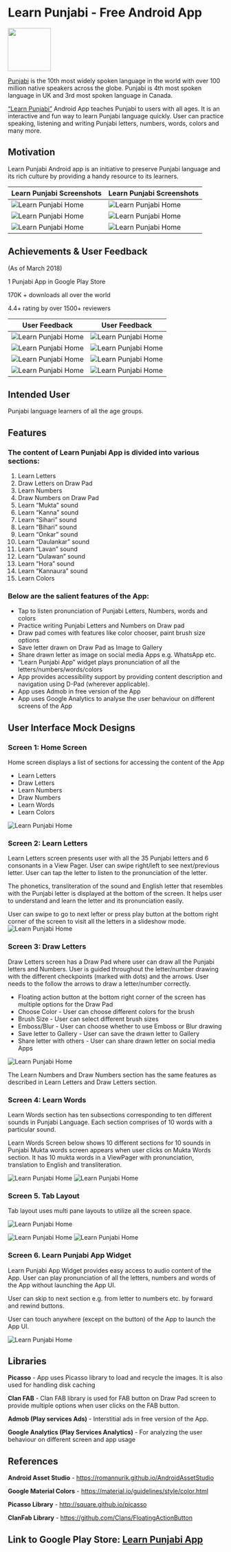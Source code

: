 # Learn Punjabi - Free Android App

<p align="left">
  <img src="https://raw.githubusercontent.com/GurmeetSingh14/Learn-Punjabi/master/Images/learnpunjabi_icon.png" width="100" height="100"/>
</p>

[Punjabi](https://en.wikipedia.org/wiki/Punjabi) is the 10th most widely spoken language in the world with over 100 million native speakers across the globe. Punjabi is 4th most spoken language in UK and 3rd most spoken language in Canada. 

[“Learn Punjabi”](https://play.google.com/store/apps/details?id=gswebcrunch.com.learnpunjabi) Android App teaches Punjabi to users with all ages. It is an interactive and fun way to learn Punjabi language quickly. User can practice speaking, listening and writing Punjabi letters, numbers, words, colors and many more. 

## Motivation
Learn Punjabi Android app is an initiative to preserve Punjabi language and its rich culture by providing a handy resource to its learners.

| Learn Punjabi Screenshots | Learn Punjabi Screenshots |
| ------------- | ------------- |
| ![Learn Punjabi Home](https://raw.githubusercontent.com/GurmeetSingh14/Learn-Punjabi/master/Mockups/learnpunjabi_home.png "Learn Punjabi Home")   | ![Learn Punjabi Home](https://raw.githubusercontent.com/GurmeetSingh14/Learn-Punjabi/master/Mockups/learn_letter.png "Learn Punjabi Home")   |
| ![Learn Punjabi Home](https://raw.githubusercontent.com/GurmeetSingh14/Learn-Punjabi/master/Mockups/draw_letter.png "Learn Punjabi Home")   | ![Learn Punjabi Home](https://raw.githubusercontent.com/GurmeetSingh14/Learn-Punjabi/master/Mockups/learn_word.png "Learn Punjabi Home")   |
| ![Learn Punjabi Home](https://raw.githubusercontent.com/GurmeetSingh14/Learn-Punjabi/master/Mockups/drawer.png "Learn Punjabi Home")   | ![Learn Punjabi Home](https://raw.githubusercontent.com/GurmeetSingh14/Learn-Punjabi/master/Mockups/color.png "Learn Punjabi Home")   |

## Achievements & User Feedback 
(As of March 2018) 

1 Punjabi App in Google Play Store

170K + downloads all over the world

4.4+ rating by over 1500+ reviewers


| User Feedback  | User Feedback |
| ------------- | ------------- |
| ![Learn Punjabi Home](https://raw.githubusercontent.com/GurmeetSingh14/Learn-Punjabi/master/Images/Feedback1.png)  | ![Learn Punjabi Home](https://raw.githubusercontent.com/GurmeetSingh14/Learn-Punjabi/master/Images/Feedback2.png)  |
| ![Learn Punjabi Home](https://raw.githubusercontent.com/GurmeetSingh14/Learn-Punjabi/master/Images/Feedback3.png)  | ![Learn Punjabi Home](https://raw.githubusercontent.com/GurmeetSingh14/Learn-Punjabi/master/Images/Feedback4.png)  |
| ![Learn Punjabi Home](https://raw.githubusercontent.com/GurmeetSingh14/Learn-Punjabi/master/Images/Feedback5.png)  | ![Learn Punjabi Home](https://raw.githubusercontent.com/GurmeetSingh14/Learn-Punjabi/master/Images/Feedback6.png) |
| ![Learn Punjabi Home](https://raw.githubusercontent.com/GurmeetSingh14/Learn-Punjabi/master/Images/Feedback7.png)  | ![Learn Punjabi Home](https://raw.githubusercontent.com/GurmeetSingh14/Learn-Punjabi/master/Images/Feedback8.png)  |

## Intended User
Punjabi language learners of all the age groups.

## Features
### The content of Learn Punjabi App is divided into various sections:

1. Learn Letters
2. Draw Letters on Draw Pad
3. Learn Numbers
4. Draw Numbers on Draw Pad
5. Learn “Mukta” sound
6. Learn “Kanna” sound
7. Learn “Sihari” sound
8. Learn “Bihari” sound
9. Learn “Onkar” sound
10. Learn “Daulankar” sound
11. Learn “Lavan” sound
12. Learn “Dulawan” sound
13. Learn “Hora” sound
14. Learn “Kannaura” sound
15. Learn Colors

### Below are the salient features of the App:

* Tap to listen pronunciation of Punjabi Letters, Numbers, words and colors
* Practice writing Punjabi Letters and Numbers on Draw pad
* Draw pad comes with features like color chooser, paint brush size options
* Save letter drawn on Draw Pad as Image to Gallery
* Share drawn letter as image on social media Apps e.g. WhatsApp etc.
* “Learn Punjabi App” widget plays pronunciation of all the letters/numbers/words/colors 
* App provides accessibility support by providing content description and navigation using D-Pad (wherever applicable).
* App uses Admob in free version of the App
* App uses Google Analytics to analyse the user behaviour on different screens of the App

## User Interface Mock Designs
### Screen 1: Home Screen
Home screen displays a list of sections for accessing the content of the App 

* Learn Letters 
* Draw Letters
* Learn Numbers
* Draw Numbers
* Learn Words 
* Learn Colors 

![Learn Punjabi Home](https://raw.githubusercontent.com/GurmeetSingh14/Learn-Punjabi/master/Images/mock1.png "Learn Punjabi Home") 

### Screen 2: Learn Letters
Learn Letters screen presents user with all the 35 Punjabi letters and 6 consonants in a View Pager. User can swipe right/left to see next/previous letter. User can tap the letter to listen to the pronunciation of the letter. 

The phonetics, transliteration of the sound and English letter that resembles with the Punjabi letter is displayed at the bottom of the screen. It helps user to understand and learn the letter and its pronunciation easily.

User can swipe to go to next lefter or press play button at the bottom right corner of the screen to visit all the letters in a slideshow mode. 
![Learn Punjabi Home](https://raw.githubusercontent.com/GurmeetSingh14/Learn-Punjabi/master/Images/mock2.png "Learn Punjabi Home") 

### Screen 3: Draw Letters 
Draw Letters screen has a Draw Pad where user can draw all the Punjabi letters and Numbers. User is guided throughout the letter/number drawing with the different checkpoints (marked with dots) and the arrows. User needs to the follow the arrows to draw a letter/number correctly. 

* Floating action button at the bottom right corner of the screen has multiple options for the Draw Pad
* Choose Color - User can choose different colors for the brush
* Brush Size - User can select different brush sizes
* Emboss/Blur - User can choose whether to use Emboss or Blur drawing
* Save letter to Gallery - User can save the drawn letter to Gallery 
* Share letter with others - User can share drawn letter on social media Apps

![Learn Punjabi Home](https://raw.githubusercontent.com/GurmeetSingh14/Learn-Punjabi/master/Images/mock3.png "Learn Punjabi Home")

The Learn Numbers and Draw Numbers section has the same features as described in Learn Letters and Draw Letters section. 

### Screen 4: Learn Words

Learn Words section has ten subsections corresponding to ten different sounds in Punjabi Language. Each section comprises of 10 words with a particular sound.

Learn Words Screen below shows 10 different sections for 10 sounds in Punjabi
Mukta words screen appears when user clicks on Mukta Words section. It has 10 mukta words in a ViewPager with pronunciation, translation to English and transliteration.

![Learn Punjabi Home](https://raw.githubusercontent.com/GurmeetSingh14/Learn-Punjabi/master/Images/mock4.png "Learn Punjabi Home") ![Learn Punjabi Home](https://raw.githubusercontent.com/GurmeetSingh14/Learn-Punjabi/master/Images/learnpunjabi_home.jpg "Learn Punjabi Home")

### Screen 5. Tab Layout 

Tab layout uses multi pane layouts to utilize all the screen space. 

![Learn Punjabi Home](https://raw.githubusercontent.com/GurmeetSingh14/Learn-Punjabi/master/Images/mock5.png "Learn Punjabi Home")

![Learn Punjabi Home](https://raw.githubusercontent.com/GurmeetSingh14/Learn-Punjabi/master/Images/mock6.png "Learn Punjabi Home")
![Learn Punjabi Home](https://raw.githubusercontent.com/GurmeetSingh14/Learn-Punjabi/master/Images/mock7.png "Learn Punjabi Home")

### Screen 6. Learn Punjabi App Widget

Learn Punjabi App Widget provides easy access to audio content of the App. User can play pronunciation of all the letters, numbers and words of the App without launching the App UI. 

User can skip to next section e.g. from letter to numbers etc. by forward and rewind buttons. 

User can touch anywhere (except on the button) of the App to launch the App UI.

![Learn Punjabi Home](https://raw.githubusercontent.com/GurmeetSingh14/Learn-Punjabi/master/Images/mock9.png "Learn Punjabi Home")

## Libraries
**Picasso** - App uses Picasso library to load and recycle the images. It is also used for handling disk caching

**Clan FAB** - Clan FAB library is used for FAB button on Draw Pad screen to provide multiple options when user clicks on the FAB button.

**Admob (Play services Ads)** - Interstitial ads in free version of the App.

**Google Analytics (Play Services Analytics)** - For analyzing the user behaviour on different screen and app usage

## References
**Android Asset Studio** - <https://romannurik.github.io/AndroidAssetStudio>

**Google Material Colors** - <https://material.io/guidelines/style/color.html>

**Picasso Library** - <http://square.github.io/picasso>

**ClanFab Library** - <https://github.com/Clans/FloatingActionButton>

## Link to Google Play Store: [Learn Punjabi App](https://play.google.com/store/apps/details?id=gswebcrunch.com.learnpunjabi)



